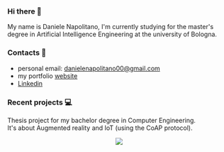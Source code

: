 ### Hi there 👋
My name is Daniele Napolitano, I'm currently studying for the master's degree in Artificial Intelligence Engineering at the university of Bologna. <br>

###  Contacts 📨
* personal email: danielenapolitano00@gmail.com
* my portfolio [website](http://danielenapo.github.io/)
* [Linkedin](https://www.linkedin.com/in/daniele-napolitano-361a13239/)

### Recent projects 💻
Thesis project for my bachelor degree in Computer Engineering. <br>
It's about Augmented reality and IoT (using the CoAP protocol).
<p align="center">
<a href="https://github.com/danielenapo/AugmentedTwins">
 <img align="center" src="https://github-readme-stats.vercel.app/api/pin/?username=danielenapo&repo=AugmentedTwins&theme=dark" />
</a><br>
 <!--<img align="center" src="https://github.com/danielenapo/AugmentedTwins/blob/master/coffeeMachine.gif" />!-->

</p>





